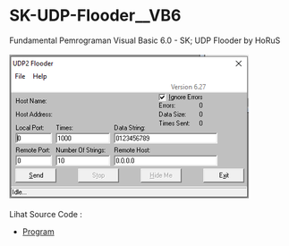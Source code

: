 # SK-UDP-Flooder__VB6
Fundamental Pemrograman Visual Basic 6.0 - SK; UDP Flooder by HoRuS<br><br>
<img src="https://github.com/RizkyKhapidsyah/SK-UDP-Flooder__VB6/blob/main/result/001.png"><br><br>
Lihat Source Code : <br>
- <a href="https://github.com/RizkyKhapidsyah/SK-UDP-Flooder__VB6/blob/main/frmUdp.frm">Program</a>
